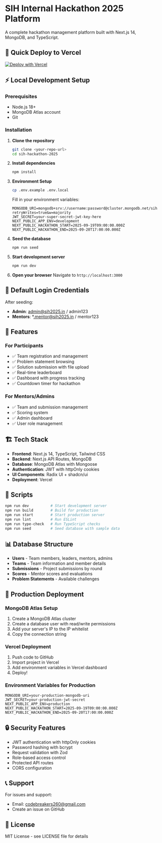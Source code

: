 # SIH Internal Hackathon 2025 Platform

A complete hackathon management platform built with Next.js 14, MongoDB, and TypeScript.

## 🚀 Quick Deploy to Vercel

[![Deploy with Vercel](https://vercel.com/button)](https://vercel.com/new/clone?repository-url=https://github.com/yourusername/sih-hackathon-2025)

## ⚡ Local Development Setup

### Prerequisites

- Node.js 18+
- MongoDB Atlas account
- Git

### Installation

1. **Clone the repository**

   ```bash
   git clone <your-repo-url>
   cd sih-hackathon-2025
   ```

2. **Install dependencies**

   ```bash
   npm install
   ```

3. **Environment Setup**

   ```bash
   cp .env.example .env.local
   ```

   Fill in your environment variables:

   ```env
   MONGODB_URI=mongodb+srv://username:password@cluster.mongodb.net/sih2025?retryWrites=true&w=majority
   JWT_SECRET=your-super-secret-jwt-key-here
   NEXT_PUBLIC_APP_ENV=development
   NEXT_PUBLIC_HACKATHON_START=2025-09-19T09:00:00.000Z
   NEXT_PUBLIC_HACKATHON_END=2025-09-20T17:00:00.000Z
   ```

4. **Seed the database**

   ```bash
   npm run seed
   ```

5. **Start development server**

   ```bash
   npm run dev
   ```

6. **Open your browser**
   Navigate to `http://localhost:3000`

## 🔑 Default Login Credentials

After seeding:

- **Admin**: admin@sih2025.in / admin123
- **Mentors**: \*.mentor@sih2025.in / mentor123

## 📱 Features

### For Participants

- ✅ Team registration and management
- ✅ Problem statement browsing
- ✅ Solution submission with file upload
- ✅ Real-time leaderboard
- ✅ Dashboard with progress tracking
- ✅ Countdown timer for hackathon

### For Mentors/Admins

- ✅ Team and submission management
- ✅ Scoring system
- ✅ Admin dashboard
- ✅ User role management

## 🏗️ Tech Stack

- **Frontend**: Next.js 14, TypeScript, Tailwind CSS
- **Backend**: Next.js API Routes, MongoDB
- **Database**: MongoDB Atlas with Mongoose
- **Authentication**: JWT with httpOnly cookies
- **UI Components**: Radix UI + shadcn/ui
- **Deployment**: Vercel

## 🔧 Scripts

```bash
npm run dev          # Start development server
npm run build        # Build for production
npm run start        # Start production server
npm run lint         # Run ESLint
npm run type-check   # Run TypeScript checks
npm run seed         # Seed database with sample data
```

## 📊 Database Structure

- **Users** - Team members, leaders, mentors, admins
- **Teams** - Team information and member details
- **Submissions** - Project submissions by round
- **Scores** - Mentor scores and evaluations
- **Problem Statements** - Available challenges

## 🚀 Production Deployment

### MongoDB Atlas Setup

1. Create a MongoDB Atlas cluster
2. Create a database user with read/write permissions
3. Add your server's IP to the IP whitelist
4. Copy the connection string

### Vercel Deployment

1. Push code to GitHub
2. Import project in Vercel
3. Add environment variables in Vercel dashboard
4. Deploy!

### Environment Variables for Production

```env
MONGODB_URI=your-production-mongodb-uri
JWT_SECRET=your-production-jwt-secret
NEXT_PUBLIC_APP_ENV=production
NEXT_PUBLIC_HACKATHON_START=2025-09-19T09:00:00.000Z
NEXT_PUBLIC_HACKATHON_END=2025-09-20T17:00:00.000Z
```

## 🔒 Security Features

- JWT authentication with httpOnly cookies
- Password hashing with bcrypt
- Request validation with Zod
- Role-based access control
- Protected API routes
- CORS configuration

## 📞 Support

For issues and support:

- Email: codebreakers260@gmail.com
- Create an issue on GitHub

## 📄 License

MIT License - see LICENSE file for details
